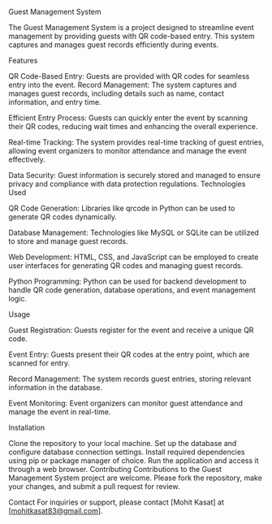 Guest Management System

The Guest Management System is a project designed to streamline event management by providing guests with QR code-based entry. This system captures and manages guest records efficiently during events.

Features

QR Code-Based Entry: Guests are provided with QR codes for seamless entry into the event.
Record Management: The system captures and manages guest records, including details such as name, contact information, and entry time.

Efficient Entry Process: Guests can quickly enter the event by scanning their QR codes, reducing wait times and enhancing the overall experience.

Real-time Tracking: The system provides real-time tracking of guest entries, allowing event organizers to monitor attendance and manage the event effectively.

Data Security: Guest information is securely stored and managed to ensure privacy and compliance with data protection regulations.
Technologies Used

QR Code Generation: Libraries like qrcode in Python can be used to generate QR codes dynamically.

Database Management: Technologies like MySQL or SQLite can be utilized to store and manage guest records.

Web Development: HTML, CSS, and JavaScript can be employed to create user interfaces for generating QR codes and managing guest records.

Python Programming: Python can be used for backend development to handle QR code generation, database operations, and event management logic.


Usage

Guest Registration: Guests register for the event and receive a unique QR code.

Event Entry: Guests present their QR codes at the entry point, which are scanned for entry.

Record Management: The system records guest entries, storing relevant information in the database.

Event Monitoring: Event organizers can monitor guest attendance and manage the event in real-time.

Installation

Clone the repository to your local machine.
Set up the database and configure database connection settings.
Install required dependencies using pip or package manager of choice.
Run the application and access it through a web browser.
Contributing
Contributions to the Guest Management System project are welcome. Please fork the repository, make your changes, and submit a pull request for review.

Contact
For inquiries or support, please contact [Mohit Kasat] at [mohitkasat83@gmail.com].

